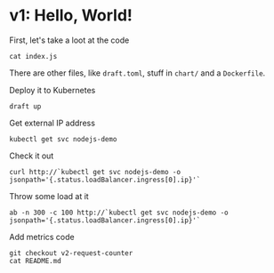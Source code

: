 # v1: Hello, World!

First, let's take a loot at the code
```
cat index.js
```

There are other files, like `draft.toml`, stuff in `chart/` and a `Dockerfile`.

Deploy it to Kubernetes
```
draft up
```

Get external IP address
```
kubectl get svc nodejs-demo
```

Check it out
```
curl http://`kubectl get svc nodejs-demo -o jsonpath='{.status.loadBalancer.ingress[0].ip}'`
```

Throw some load at it
```
ab -n 300 -c 100 http://`kubectl get svc nodejs-demo -o jsonpath='{.status.loadBalancer.ingress[0].ip}'`
```

Add metrics code
```
git checkout v2-request-counter
cat README.md
```
